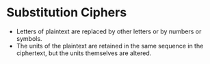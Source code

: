 # Substitution Ciphers
- Letters of plaintext are replaced by other letters or by numbers or symbols.
- The units of the plaintext are retained in the same sequence in the ciphertext, but the units themselves are altered.

